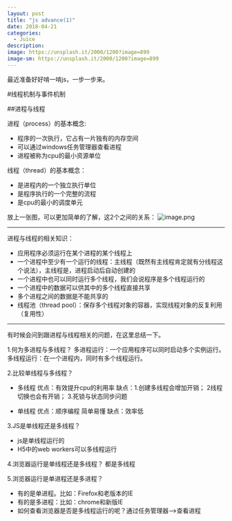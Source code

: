 ```yaml
---
layout: post
title: "js advance(1)"
date: 2018-04-21
categories:
  - Juice
description: 
image: https://unsplash.it/2000/1200?image=899
image-sm: https://unsplash.it/2000/1200?image=899
---
```


最近准备好好啃一啃js，一步一步来。

#线程机制与事件机制

##进程与线程

进程（process）的基本概念:
- 程序的一次执行，它占有一片独有的内存空间
- 可以通过windows任务管理器查看进程
- 进程被称为cpu的最小资源单位

线程（thread）的基本概念：
- 是进程内的一个独立执行单位
- 是程序执行的一个完整的流程
- 是cpu的最小的调度单元

放上一张图，可以更加简单的了解，这2个之间的关系：
![image.png](https://upload-images.jianshu.io/upload_images/3378252-a95130975e74f579.png?imageMogr2/auto-orient/strip%7CimageView2/2/w/1240)

------

进程与线程的相关知识：

* 应用程序必须运行在某个进程的某个线程上
* 一个进程中至少有一个运行的线程：主线程（既然有主线程肯定就有分线程这个说法），主线程是，进程启动后自动创建的
* 一个进程中也可以同时运行多个线程，我们会说程序是多个线程运行的
* 一个进程中的数据可以供其中的多个线程直接共享
* 多个进程之间的数据是不能共享的
* 线程池（thread pool）：保存多个线程对象的容器，实现线程对象的反复利用（复用性）
-----

有时候会问到跟进程与线程相关的问题，在这里总结一下。

1.何为多进程与多线程？
多进程运行：一个应用程序可以同时启动多个实例运行。
多线程运行：在一个进程内，同时有多个线程运行。

2.比较单线程与多线程？
- 多线程
优点：有效提升cpu的利用率
 缺点：1.创建多线程会增加开销；
             2线程切换也会有开销；
             3.死锁与状态同步问题

- 单线程
优点：顺序编程 简单易懂
缺点：效率低

3.JS是单线程还是多线程？
- js是单线程运行的
- H5中的web workers可以多线程运行

4.浏览器运行是单线程还是多线程？
都是多线程

5.浏览器运行是单进程还是多进程？
- 有的是单进程。比如：Firefox和老版本的IE
- 有的是多进程：比如：chrome和新版IE
- 如何查看浏览器是否是多线程运行的呢？通过任务管理器-->查看进程

